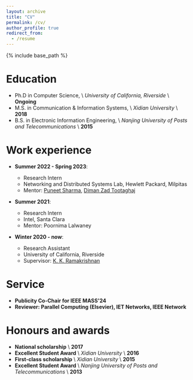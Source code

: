 ```yaml
---
layout: archive
title: "CV"
permalink: /cv/
author_profile: true
redirect_from:
  - /resume
---
```


{% include base_path %}

Education
======
* Ph.D in Computer Science, \\
*University of California, Riverside* \\
**Ongoing**
* M.S. in Communication & Information Systems, \\
*Xidian University* \\
**2018**
* B.S. in Electronic Information Engineering, \\
*Nanjing University of Posts and Telecommunications* \\
**2015**

Work experience
======
* **Summer 2022 - Spring 2023**: 
  * Research Intern 
  * Networking and Distributed Systems Lab, Hewlett Packard, Milpitas
  * Mentor: [Puneet Sharma](https://twitter.com/punwitter?ref_src=twsrc%5Egoogle%7Ctwcamp%5Eserp%7Ctwgr%5Eauthor), [Diman Zad Tootaghaj](https://dimanzt.com/home.html)

* **Summer 2021**: 
  * Research Intern
  * Intel, Santa Clara
  * Mentor: Poornima Lalwaney

* **Winter 2020 - now**: 
  * Research Assistant
  * University of California, Riverside
  * Supervisor: [K. K. Ramakrishnan](https://kknetsyslab.cs.ucr.edu/)

Service
======
* **Publicity Co-Chair for IEEE MASS'24**
* **Reviewer: Parallel Computing (Elsevier), IET Networks, IEEE Network**

Honours and awards
======
* **National scholarship** \\
  **2017**
* **Excellent Student Award** \\
  *Xidian University* \\
  **2016**
* **First-class scholarship** \\
  *Xidian University* \\
  **2015**
* **Excellent Student Award** \\
  *Nanjing University of Posts and Telecommunications* \\
  **2013**


<!-- Skills
======
* Skill 1
* Skill 2
  * Sub-skill 2.1
  * Sub-skill 2.2
  * Sub-skill 2.3
* Skill 3 -->

<!-- Publications
======
  <ul>{% for post in site.publications %}
    {% include archive-single-cv.html %}
  {% endfor %}</ul> -->
  
<!-- Talks
======
  <ul>{% for post in site.talks %}
    {% include archive-single-talk-cv.html %}
  {% endfor %}</ul> -->
  
<!-- Teaching
======
  <ul>{% for post in site.teaching %}
    {% include archive-single-cv.html %}
  {% endfor %}</ul>
   -->
<!-- Service and leadership
======
* Currently signed in to 43 different slack teams -->
